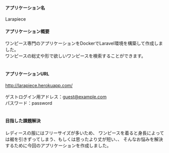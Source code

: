 #### アプリケーション名
 Larapiece
<br>
#### アプリケーション概要
ワンピース専門のアプリケーションをDockerでLaravel環境を構築して作成しました。
<br>
ワンピースの総丈や形で欲しいワンピースを検索することができます。
<br>
<br>
#### アプリケーションURL
http://larapiece.herokuapp.com/
<br>
<br>
ゲストログイン用アドレス：guest@example.com
<br>
パスワード：password
<br>
<br>
#### 目指した課題解決
レディースの服にはフリーサイズが多いため、
ワンピースを着ると身長によっては裾を引きずってしまう、もしくは思ったより丈が短い、、
そんなお悩みを解決するために今回のアプリケーションを作成しました。
